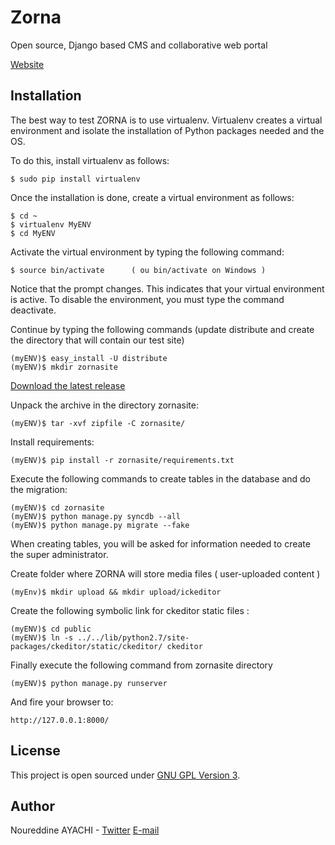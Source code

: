 Zorna
=====

Open source, Django based CMS and collaborative web portal

[Website](http://en.zornaproject.com)

Installation
------------
The best way to test ZORNA is to use virtualenv. Virtualenv creates a virtual environment and isolate the installation of Python packages needed and the OS.

To do this, install virtualenv as follows:

	$ sudo pip install virtualenv
	
Once the installation is done, create a virtual environment as follows:

	$ cd ~
	$ virtualenv MyENV
	$ cd MyENV
Activate the virtual environment by typing the following command:

	$ source bin/activate      ( ou bin/activate on Windows )
Notice that the prompt changes. This indicates that your virtual environment is active. To disable the environment, you must type the command deactivate.

Continue by typing the following commands (update distribute and create the directory that will contain our test site)

	(myENV)$ easy_install -U distribute
	(myENV)$ mkdir zornasite

[Download the latest release](https://github.com/zorna/zorna/zipball/master)

Unpack the archive in the directory zornasite:

	(myENV)$ tar -xvf zipfile -C zornasite/

Install requirements:

	(myENV)$ pip install -r zornasite/requirements.txt
Execute the following commands to create tables in the database and do the migration:

	(myENV)$ cd zornasite
	(myENV)$ python manage.py syncdb --all
	(myENV)$ python manage.py migrate --fake

When creating tables, you will be asked for information needed to create the super administrator.

Create folder where ZORNA will store media files ( user-uploaded content )

	(myEnv)$ mkdir upload && mkdir upload/ickeditor

Create the following symbolic link for ckeditor static files :

	(myENV)$ cd public
	(myENV)$ ln -s ../../lib/python2.7/site-packages/ckeditor/static/ckeditor/ ckeditor

Finally execute the following command from zornasite directory

	(myENV)$ python manage.py runserver
And fire your browser to:

	http://127.0.0.1:8000/

License
-------
This project is open sourced under [GNU GPL Version 3](http://www.gnu.org/licenses/gpl-3.0.html).

Author
------
Noureddine AYACHI - [Twitter](http://twitter.com/infoafraz) [E-mail](mailto://nayachi@afraz.fr)

